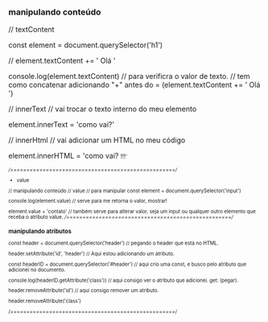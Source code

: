### manipulando conteúdo

// textContent

const element = document.querySelector('h1')

// element.textContent += ' Olá '

console.log(element.textContent) // para verificra o valor de texto.
// tem como concatenar adicionando "+" antes do = (element.textContent += ' Olá ')

// innerText
// vai trocar o texto interno do meu elemento

element.innerText = 'como vai?'

// innerHtml
// vai adicionar um HTML no meu código

element.innerHTML = 'como vai? <small>!!!<small/>'

_/===================================================/_

- value

// manipulando conteúdo
// value
// para manipular
const element = document.querySelector('input')

console.log(element.value) // serve para me retorna o valor, mostrar!

element.value = 'contato' // também serve para alterar valor, seja um input ou qualquer outro elemento que receba o atributo value.
_/===================================================/_

### manipulando atributos

const header = document.querySelector('header') // pegando o header que está no HTML.

header.setAttribute('id', 'header') // Aqui estou adicionando um atributo.

const headerID = document.querySelector('#header') // aqui crio uma const, e busco pelo atributo que adicionei no documento.

console.log(headerID.getAttribute('class')) // aqui consigo ver o atributo que adicionei. get: (pegar).

header.removeAttribute('id') // aqui consigo remover um atributo.

header.removeAttribute('class')

/===================================================/
